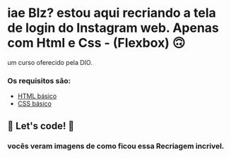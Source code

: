# iae Blz? estou aqui recriando a tela de login do Instagram web. Apenas com Html e Css - (Flexbox) 🙃
um curso oferecido pela DIO.

### Os requisitos são:

* [HTML básico](https://www.w3schools.com/html/)
* [CSS básico](https://developer.mozilla.org/pt-BR/docs/Web/CSS)

## 🚀 Let's code! 🚀

### vocês veram imagens de como ficou essa Recriagem incrivel.
